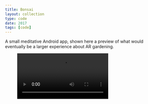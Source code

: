 ```yaml
---
title: Bonsai
layout: collection
type: code
date: 2017
tags: [code]
---
```


A small meditative Android app, shown here a preview of what would eventually be a larger experience about AR gardening.

<figure>
	<video controls allowfullscreen style="max-height: 80vh">
		<source src="/assets/video/bonsai/tree.mp4" >
	</video>
</figure>
